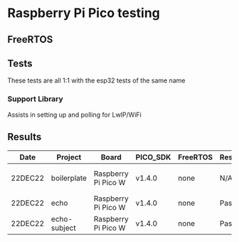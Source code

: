 # Raspberry Pi Pico testing

## FreeRTOS

## Tests

These tests are all 1:1 with the esp32 tests of the same name

### Support Library

Assists in setting up and polling for LwIP/WiFi

## Results

|   Date  | Project      | Board                | PICO_SDK | FreeRTOS | Result | Notes |
| ------- | ------------ | -------------------- | -------  | -------- | ------ | ----- |
| 22DEC22 | boilerplate  | Raspberry Pi Pico W  | v1.4.0   |  none    | N/A    | Not ready yet
| 22DEC22 | echo         | Raspberry Pi Pico W  | v1.4.0   |  none    | Pass   | 
| 22DEC22 | echo-subject | Raspberry Pi Pico W  | v1.4.0   |  none    | Pass   | 
